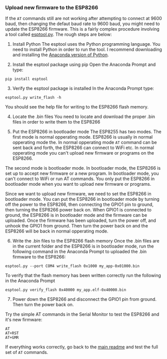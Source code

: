 ### Upload new firmware to the ESP8266

If the ```AT``` commands still are not working after attempting to connect at 9600 baud, then changing the defaut baud rate to 9600 baud, you might need to update the ESP8266 firmware. This is a fairly complex procedure involving a tool called [esptool.py](https://github.com/espressif/esptool). The rough steps are below:

1. Install Python
The esptool uses the Python programming language. You need to install Python in order to run the tool. I recommend downloading and installing the [Anaconda version of Python](https://www.anaconda.com/download).

2. Install the esptool package using pip
Open the Anaconda Prompt and type:

```
pip install esptool
```

3. Verify the esptool package is installed
In the Anaconda Prompt type:

```
esptool.py write_flash -h
```

You should see the help file for writing to the ESP8266 flash memory.

4. Locate the .bin files
You need to locate and download the proper .bin files in order to write them to the ESP8266

5. Put the ESP8266 in bootloader mode
The ESP8255 has two modes. The first mode is normal opperating mode. ESP8266 is usually in normal opperating mode the. In normal opperating mode ```AT``` command can be sent back and forth, the ESP8266 can connect to WiFi etc. In normal opperating mode you can't upload new firmware or programs on the ESP8266. 

The second mode is bootloader mode. In bootloader mode, the ESP8266 is set up to accept new firmware or a new program. In bootloader mode, you can't connect to WiFi or run AT commands. You only put the ESP8266 in bootloader mode when you want to upload new firmware or programs. 

Since we want to upload new firmware, we need to set the ESP8266 in bootloader mode. You can put the ESP8266 in bootloader mode by turning off the power to the ESP8266, then connecting the GPIO1 pin to ground, then turning the ESP8266 power back on. When GPIO1 is connected to ground, the ESP8266 is in bootloader mode and the firmware can be uploaded. Once the firmware has been uploaded, turn the power off, and unhook the GPIO1 from ground. Then turn the power back on and the ESP8266 will be back in normal opperating mode.

6. Write the .bin files to the ESP8266 flash memory
Once the .bin files are in the current folder and the ESP8266 is in bootloader mode, run the following command in the Anaconda Prompt to uploaded the .bin firmware to the ESP8266:

```
esptool.py --port COM4 write_flash 0x1000 my_app-0x01000.bin
```

To verify that the flash memory has been written correctly run the following in the Anaconda Prompt

```
esptool.py verify_flash 0x40000 my_app.elf-0x40000.bin
```

7. Power down the ESP8266 and disconnect the GPIO1 pin from ground. Then turn the power back on. 

Try the simple AT commands in the Serial Monitor to test the ESP8266 and it's new firmware:

```
AT
AT+RST
AT+GMR
```

If everything works correctly, go back to the [main readme](../README.md) and test the full set of ```AT``` commands.
